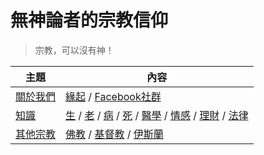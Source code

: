 # 無神論者的宗教信仰

> 宗教，可以沒有神！

主題 | 內容
-----|-----------------------------------------------
[關於我們](01-無神論/關於我們.md) | [緣起](01-無神論/緣起.md) / [Facebook社群](https://www.facebook.com/groups/1185887362055958/)
[知識](02-知識/) | [生](02-知識/01-生/) / [老](02-知識/02-老/) / [病](02-知識/03-病/) / [死](02-知識/04-死/) / [醫學](02-知識/05-醫學/) / [情感](02-知識/06-情感/) / [理財](02-知識/07-理財/) / [法律](02-知識/08-法律/)
[其他宗教](03-其他宗教/) | [佛教](03-其他宗教/佛教/) / [基督教](03-其他宗教/基督教/) / [伊斯蘭](03-其他宗教/伊斯蘭/)
